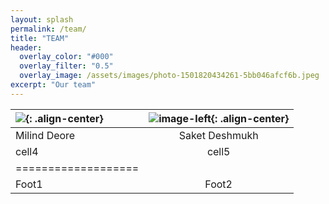 ```yaml
---
layout: splash
permalink: /team/
title: "TEAM"
header:
  overlay_color: "#000"
  overlay_filter: "0.5"
  overlay_image: /assets/images/photo-1501820434261-5bb046afcf6b.jpeg
excerpt: "Our team"
---
```


| ![](/assets/images/milind.jpg){: .align-center} | ![image-left](/assets/images/saket.jpeg){: .align-center} |
|:--------|:-------:|
| Milind Deore   | Saket Deshmukh   |
| cell4   | cell5   |
|===================|
| Foot1   | Foot2   |
